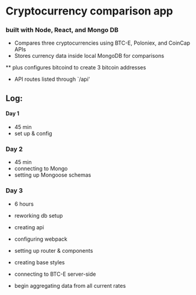 # Cryptocurrency comparison app

### built with Node, React, and Mongo DB

- Compares three cryptocurrencies using BTC-E, Poloniex, and CoinCap APIs
- Stores currency data inside local MongoDB for comparisons

** plus configures bitcoind to create 3 bitcoin addresses

- API routes listed through `/api'

Log:
-----
#### Day 1
- 45 min
- set up & config

### Day 2
- 45 min
- connecting to Mongo
- setting up Mongoose schemas

### Day 3
- 6 hours
- reworking db setup
- creating api
- configuring webpack
- setting up router & components
- creating base styles

- connecting to BTC-E server-side
- begin aggregating data from all current rates